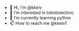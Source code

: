- 👋 Hi, I’m @kkeiv
- 👀 I’m interested in tobototechnic
- 🌱 I’m currently learning python
- 📫 How to reach me @kkeiv1

<!---
kkeiv/kkeiv is a ✨ special ✨ repository because its `README.md` (this file) appears on your GitHub profile.
You can click the Preview link to take a look at your changes.
--->
